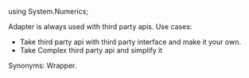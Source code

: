 ﻿using System.Numerics;

Adapter is always used with third party apis.
Use cases:
- Take third party api with third party interface and make it your own.
- Take Complex third party api and simplify it

Synonyms: 
Wrapper.